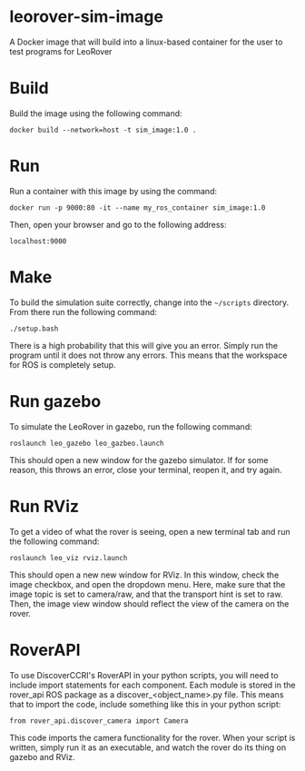 # leorover-sim-image
A Docker image that will build into a linux-based container for the user to test programs for LeoRover

# Build
Build the image using the following command:
```
docker build --network=host -t sim_image:1.0 .
```

# Run
Run a container with this image by using the command:
```
docker run -p 9000:80 -it --name my_ros_container sim_image:1.0
```
Then, open your browser and go to the following address:
```
localhost:9000
```

# Make
To build the simulation suite correctly, change into the ```~/scripts``` directory. From there run the following command:
```
./setup.bash
```
There is a high probability that this will give you an error. Simply run the program until it does not throw any errors. This means that the workspace for ROS is completely setup.

# Run gazebo
To simulate the LeoRover in gazebo, run the following command:
```
roslaunch leo_gazebo leo_gazbeo.launch
```
This should open a new window for the gazebo simulator. If for some reason, this throws an error, close your terminal, reopen it, and try again.

# Run RViz
To get a video of what the rover is seeing, open a new terminal tab and run the following command:
```
roslaunch leo_viz rviz.launch
```
This should open a new new window for RViz. In this window, check the image checkbox, and open the dropdown menu. Here, make sure that the image topic is set to camera/raw, and that the transport hint is set to raw. Then, the image view window should reflect the view of the camera on the rover.

# RoverAPI
To use DiscoverCCRI's RoverAPI in your python scripts, you will need to include import statements for each component. Each module is stored in the rover_api ROS package as a discover_<object_name>.py file. This means that to import the code, include something like this in your python script:
```
from rover_api.discover_camera import Camera
```
This code imports the camera functionality for the rover. When your script is written, simply run it as an executable, and watch the rover do its thing on gazebo and RViz.
